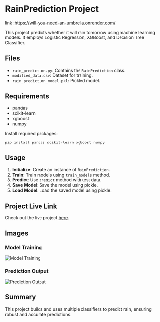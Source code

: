 # RainPrediction Project

link :https://will-you-need-an-umbrella.onrender.com/

This project predicts whether it will rain tomorrow using machine learning models. It employs Logistic Regression, XGBoost, and Decision Tree Classifier.

## Files

- `rain_prediction.py`: Contains the `RainPrediction` class.
- `modified_data.csv`: Dataset for training.
- `rain_prediction_model.pkl`: Pickled model.

## Requirements

- pandas
- scikit-learn
- xgboost
- numpy

Install required packages:

```bash
pip install pandas scikit-learn xgboost numpy
```

## Usage

1. **Initialize**: Create an instance of `RainPrediction`.
2. **Train**: Train models using `train_models` method.
3. **Predict**: Use `predict` method with test data.
4. **Save Model**: Save the model using pickle.
5. **Load Model**: Load the saved model using pickle.

## Project Live Link

Check out the live project [here](https://will-you-need-an-umbrella.onrender.com/).

## Images

### Model Training
![Model Training](images/model_training.png)

### Prediction Output
![Prediction Output](images/prediction_output.png)

## Summary

This project builds and uses multiple classifiers to predict rain, ensuring robust and accurate predictions.
